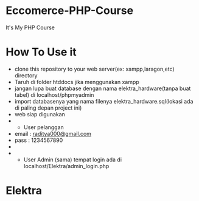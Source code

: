 # Eccomerce-PHP-Course
It's My PHP Course

# How To Use it
* clone this repository to your web server(ex: xampp,laragon,etc) directory
* Taruh di folder htddocs jika menggunakan xampp
* jangan lupa buat database dengan nama elektra_hardware(tanpa buat tabel) di localhost/phpmyadmin
* import databasenya yang nama filenya elektra_hardware.sql(lokasi ada di paling depan project ini)
* web siap digunakan
* - User pelanggan
*   email : raditya000@gmail.com
*   pass : 1234567890
*   
* - User Admin (sama) tempat login ada di localhost/Elektra/admin_login.php
# Elektra
